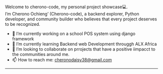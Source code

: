 Welcome to cherono-code, my personal project showcase💻.  
I’m Cherono Ochieng’ (Cherono-code), a backend explorer, Python developer, and community builder who believes that every project deserves to be recognized. 

- 🔭 I’m currently working on a school POS system using django framework
- 🌱 I’m currently learning Backend web Development througgh ALX Africa
- 👯 I’m looking to collaborate on prrojects that have a positive iimpacct to the communities around me.
- 📫 How to reach me: cheronodaisy38@gmail.com
  
---

